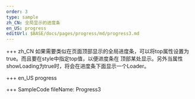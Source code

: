 ```yaml
--- 
order: 3
type: sample
zh_CN: 全局显示的进度条
en_US: progress
editUrl: $BASE/docs/pages/progress/md/progress3.md
---
```


+++ zh_CN
如果需要类似在页面顶部显示的全局进度条，可以将top属性设置为true。而且要在style中指定top值，以便进度条在
    顶部某处显示。另外当属性showLoading为true时，将会在进度条下面显示一个Loader。

+++ en_US
progress

+++ SampleCode
fileName: Progress3
